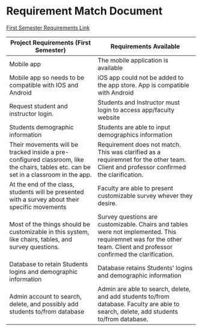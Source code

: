 # Requirement Match Document

[First Semester Requirements Link](https://github.com/Tebbee/In-Class-Behavior-Analyzer/blob/master/Requirements.md)

Project Requirements (First Semester) | Requirements Available 
------------ | -------------
Mobile app | The mobile application is available
Mobile app so needs to be compatible with IOS and Android | iOS app could not be added to the app store. App is compatible with Android
Request student and instructor login. | Students and Instructor must login to access app/faculty website
Students demographic information | Students are able to input demographics information
Their movements will be tracked inside a pre-configured classroom, like the chairs, tables etc. can be set in a classroom in the app. | Requirement does not match. This was clarified as a requiremnet for the other team. Client and professor confirmed the clarification.
At the end of the class, students will be presented with a survey about their specific movements | Faculty are able to present customizable survey whever they desire.
Most of the things should be customizable in this system, like chairs, tables, and survey questions. | Survey questions are customizable. Chairs and tables were not implemented. This requiremnet was for the other team. Client and professor confirmed the clarification.
Database to retain Students logins and demographic information | Database retains Students' logins and demographic information 
Admin account to search, delete, and possibly add students to/from database | Admin are able to search, delete, and add students to/from database. Faculty are able to search, delete, add students to/from database.
